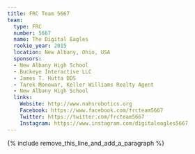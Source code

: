 ```yaml
---
title: FRC Team 5667
team:
  type: FRC
  number: 5667
  name: The Digital Eagles
  rookie_year: 2015
  location: New Albany, Ohio, USA
  sponsors:
  - New Albany High School
  - Buckeye Interactive LLC
  - James T. Hutta DDS
  - Tarek Monowar, Keller Williams Realty Agent
  - New Albany High School
  links:
    Website: http://www.nahsrobotics.org
    Facebook: https://www.facebook.com/frcteam5667
    Twitter: https://twitter.com/frcteam5667
    Instagram: https://www.instagram.com/digitaleagles5667
---
```


{% include remove_this_line_and_add_a_paragraph %}